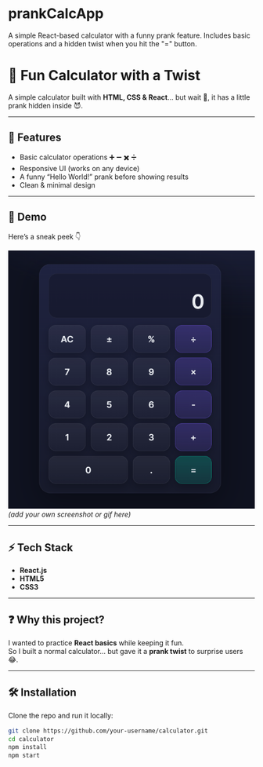 # prankCalcApp
A simple React-based calculator with a funny prank feature. Includes basic operations and a hidden twist when you hit the "=" button.

# 🧮 Fun Calculator with a Twist  

A simple calculator built with **HTML, CSS & React**… but wait 👀, it has a little prank hidden inside 😈.  

---

## 🚀 Features  
- Basic calculator operations ➕ ➖ ✖️ ➗  
- Responsive UI (works on any device)  
- A funny “Hello World!” prank before showing results  
- Clean & minimal design  

---

## 🎥 Demo  
Here’s a sneak peek 👇  

![Calculator Screenshot](./Screenshot.png) 
*(add your own screenshot or gif here)*  

---

## ⚡ Tech Stack  
- **React.js**  
- **HTML5**  
- **CSS3**  

---

## ❓ Why this project?  
I wanted to practice **React basics** while keeping it fun.  
So I built a normal calculator… but gave it a **prank twist** to surprise users 😂.  

---

## 🛠️ Installation  
Clone the repo and run it locally:  

```bash
git clone https://github.com/your-username/calculator.git
cd calculator
npm install
npm start
